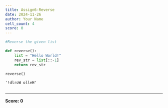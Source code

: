```yaml
---
title: Assign6-Reverse
date: 2024-11-26
author: Your Name
cell_count: 4
score: 0
---
```


```python
#Reverse the given list
```


```python
def reverse():
    list = "Hello World!"
    rev_str = list[::-1]
    return rev_str
```


```python
reverse()
```




    '!dlroW olleH'




```python

```


---
**Score: 0**
